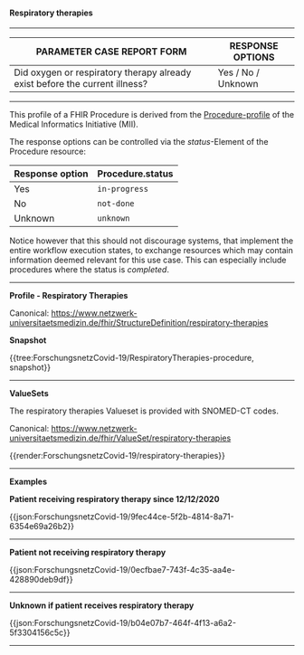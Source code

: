 #### Respiratory therapies

---

| PARAMETER CASE REPORT FORM | RESPONSE OPTIONS |
|--------------|-----------|
| Did oxygen or respiratory therapy already exist before the current illness? | Yes / No / Unknown | 

---

This profile of a FHIR Procedure is derived from the [Procedure-profile](https://simplifier.net/medizininformatikinitiative-modulprozeduren/prozedur-duplicate-2) of the Medical Informatics Initiative (MII). 

The response options can be controlled via the *status*-Element of the Procedure resource:

| Response option | Procedure.status |
|--------------|-----------|
| Yes | `in-progress` | 
| No | `not-done` | 
| Unknown | `unknown` | 

Notice however that this should not discourage systems, that implement the entire workflow execution states, to exchange resources which may contain information deemed relevant for this use case. This can especially include procedures where the status is *completed*.

---

**Profile - Respiratory Therapies**

Canonical: https://www.netzwerk-universitaetsmedizin.de/fhir/StructureDefinition/respiratory-therapies

**Snapshot**

{{tree:ForschungsnetzCovid-19/RespiratoryTherapies-procedure, snapshot}}

---

**ValueSets**

The respiratory therapies Valueset is provided with SNOMED-CT codes.

Canonical: https://www.netzwerk-universitaetsmedizin.de/fhir/ValueSet/respiratory-therapies

{{render:ForschungsnetzCovid-19/respiratory-therapies}}

---

**Examples**

**Patient receiving respiratory therapy since 12/12/2020**
<br>

{{json:ForschungsnetzCovid-19/9fec44ce-5f2b-4814-8a71-6354e69a26b2}} 

---

**Patient not receiving respiratory therapy**
<br>

{{json:ForschungsnetzCovid-19/0ecfbae7-743f-4c35-aa4e-428890deb9df}} 

---

**Unknown if patient receives respiratory therapy**
<br>

{{json:ForschungsnetzCovid-19/b04e07b7-464f-4f13-a6a2-5f3304156c5c}} 

---